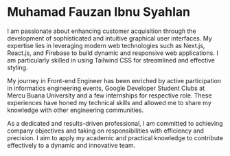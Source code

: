 ﻿# Muhamad Fauzan Ibnu Syahlan
 
I am passionate about enhancing customer acquisition through the development of sophisticated and intuitive graphical user interfaces. My expertise lies in leveraging modern web technologies such as Next.js, React.js, and Firebase to build dynamic and responsive web applications. I am particularly skilled in using Tailwind CSS for streamlined and effective styling.

My journey in Front-end Engineer has been enriched by active participation in informatics engineering events, Google Developer Student Clubs at Mercu Buana University and a few internships for respective role. These experiences have honed my technical skills and allowed me to share my knowledge with other engineering communities.

As a dedicated and results-driven professional, I am committed to achieving company objectives and taking on responsibilities with efficiency and precision. I aim to apply my academic and practical knowledge to contribute effectively to a dynamic and innovative team.
